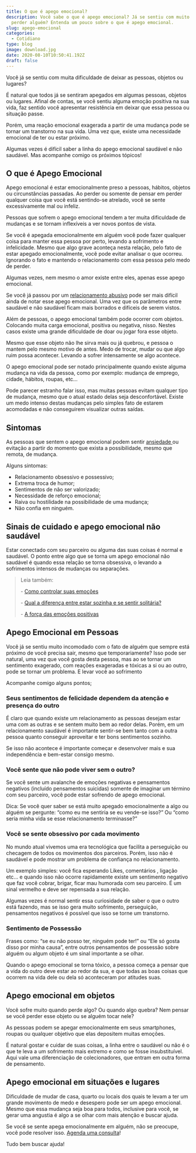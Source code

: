 ```yaml
---
title: O que é apego emocional?
description: Você sabe o que é apego emocional? Já se sentiu com muito medo de
  perder alguém? Entenda um pouco sobre o que é apego emocional.
slug: apego-emocional
categories:
  - Cotidiano
type: blog
image: download.jpg
date: 2020-08-10T10:50:41.192Z
draft: false
---
```


Você já se sentiu com muita dificuldade de deixar as pessoas, objetos ou lugares?

É natural que todos já se sentiram apegados em algumas pessoas, objetos ou lugares. Afinal de contas, se você sentiu alguma emoção positiva na sua vida, faz sentido você apresentar resistência em deixar que essa pessoa ou situação passe.

Porém, uma reação emocional exagerada a partir de uma mudança pode se tornar um transtorno na sua vida. Uma vez que, existe uma necessidade emocional de ter ou estar próximo.

Algumas vezes é difícil saber a linha do apego emocional saudável e não saudável. Mas acompanhe comigo os próximos tópicos!

## O que é Apego Emocional

Apego emocional é estar emocionalmente preso a pessoas, hábitos, objetos ou circunstâncias passadas. Ao perder ou somente de pensar em perder qualquer coisa que você está sentindo-se atrelado, você se sente excessivamente mal ou infeliz.

Pessoas que sofrem o apego emocional tendem a ter muita dificuldade de mudanças e se tornam inflexíveis a ver novos pontos de vista.

Se você é apegada emocionalmente em alguém você pode fazer qualquer coisa para manter essa pessoa por perto, levando a sofrimento e infelicidade. Mesmo que algo grave aconteça nesta relação, pelo fato de estar apegado emocionalmente, você pode evitar analisar o que ocorreu. Ignorando o fato e mantendo o relacionamento com essa pessoa pelo medo de perder.

Algumas vezes, nem mesmo o amor existe entre eles, apenas esse apego emocional.

Se você já passou por um [relacionamento abusivo](https://yuribusin.com.br/relacionamento-abusivo/) pode ser mais difícil ainda de notar esse apego emocional. Uma vez que os parâmetros entre saudável e não saudável ficam mais borrados e difíceis de serem vistos.

Além de pessoas, o apego emocional também pode ocorrer com objetos. Colocando muita carga emocional, positiva ou negativa, nisso. Nestes casos existe uma grande dificuldade de doar ou jogar fora esse objeto.

Mesmo que esse objeto não lhe sirva mais ou já quebrou, e pessoa o mantem pelo mesmo motivo de antes. Medo de trocar, mudar ou que algo ruim possa acontecer. Levando a sofrer intensamente se algo acontece.

O apego emocional pode ser notado principalmente quando existe alguma mudança na vida da pessoa, como por exemplo: mudança de emprego, cidade, hábitos, roupas, etc...

Pode parecer estranho falar isso, mas muitas pessoas evitam qualquer tipo de mudança, mesmo que o atual estado delas seja desconfortável. Existe um medo intenso destas mudanças pelo simples fato de estarem acomodadas e não conseguirem visualizar outras saídas.

## Sintomas

As pessoas que sentem o apego emocional podem sentir [ansiedade ](https://yuribusin.com.br/5-dicas-de-como-lidar-com-pessoas-com-transtorno-de-ansiedade/)ou evitação a partir do momento que exista a possibilidade, mesmo que remota, de mudança.

Alguns sintomas:

- Relacionamento obsessivo e possessivo;
- Extrema troca de humor;
- Sentimentos de não ser valorizado;
- Necessidade de reforço emocional;
- Raiva ou hostilidade na possibilidade de uma mudança;
- Não confia em ninguém.

## Sinais de cuidado e apego emocional não saudável

Estar conectado com seu parceiro ou alguma das suas coisas é normal e saudável. O ponto entre algo que se torna um apego emocional não saudável é quando essa relação se torna obsessiva, o levando a sofrimentos intensos de mudanças ou separações.

> Leia também:
>
> \- [Como controlar suas emoções](https://yuribusin.com.br/como-controlar-suas-emocoes/)
>
> \- [Qual a diferença entre estar sozinha e se sentir solitária?](https://yuribusin.com.br/sozinha-e-se-sentir-solitaria/)
>
> \- [A força das emoções positivas](https://yuribusin.com.br/a-forca-das-emocoes-positivas/)

## Apego Emocional em Pessoas

Você já se sentiu muito incomodado com o fato de alguém que sempre está próximo de você precisa sair, mesmo que temporariamente?
Isso pode ser natural, uma vez que você gosta desta pessoa, mas ao se tornar um sentimento exagerado, com reações exageradas e tóxicas a si ou ao outro, pode se tornar um problema. E levar você ao sofrimento

Acompanhe comigo alguns pontos;

### Seus sentimentos de felicidade dependem da atenção e presença do outro

É claro que quando existe um relacionamento as pessoas desejam estar uma com as outras e se sentem muito bem ao redor delas.
Porém, em um relacionamento saudável é importante sentir-se bem tanto com a outra pessoa quanto conseguir aproveitar e ter bons sentimentos sozinho.

Se isso não acontece é importante começar e desenvolver mais e sua independência e bem-estar consigo mesmo.

### Você sente que não pode viver sem o outro?

Se você sente um avalanche de emoções negativas e pensamentos negativos (incluído pensamentos suicidas) somente de imaginar um término com seu parceiro, você pode estar sofrendo de apego emocional.

Dica: Se você quer saber se está muito apegado emocionalmente a algo ou alguém se pergunte: “como eu me sentiria se eu vende-se isso?” Ou “como seria minha vida se esse relacionamento terminasse?”

### Você se sente obsessivo por cada movimento

No mundo atual vivemos uma era tecnológica que facilita a perseguição ou checagem de todos os movimentos dos parceiros. Porém, isso não é saudável e pode mostrar um problema de confiança no relacionamento.

Um exemplo simples: você fica esperando Likes, comentários , ligação etc... e quando isso não ocorre rapidamente existe um sentimento negativo que faz você cobrar, brigar, ficar mau humorada com seu parceiro. É um sinal vermelho e deve ser repensada a sua relação.

Algumas vezes é normal sentir essa curiosidade de saber o que o outro está fazendo, mas se isso gera muito sofrimento, perseguição, pensamentos negativos é possível que isso se torne um transtorno.

### Sentimento de Possessão

Frases como: “se eu não posso ter, ninguém pode ter!” ou “Ele só gosta disso por minha causa”, entre outros pensamentos de possessão sobre alguém ou algum objeto é um sinal importante a se olhar.

Quando o apego emocional se torna tóxico, a pessoa começa a pensar que a vida do outro deve estar ao redor da sua, e que todas as boas coisas que ocorrem na vida dele ou dela só aconteceram por atitudes suas.

## Apego emocional em objetos

Você sofre muito quando perde algo? Ou quando algo quebra?
Nem pensar se você perder esse objeto ou se alguém tocar nele?

As pessoas podem se apegar emocionalmente em seus smartphones, roupas ou qualquer objetivo que elas depositem muitas emoções.

É natural gostar e cuidar de suas coisas, a linha entre o saudável ou não é o que te leva a um sofrimento mais extremo e como se fosse insubstituível.
Aqui vale uma diferenciação de colecionadores, que entram em outra forma de pensamento.

## Apego emocional em situações e lugares

Dificuldade de mudar de casa, quarto ou locais dos quais te levam a ter um grande movimento de medo e desespero pode ser um apego emocional.
Mesmo que essa mudança seja boa para todos, inclusive para você, se gerar uma angustia é algo a se olhar com mais atenção e buscar ajuda.

Se você se sente apega emocionalmente em alguém, não se preocupe, você pode resolver isso. [Agenda uma consulta](https://yuribusin.com.br/contato/)!

Tudo bem buscar ajuda!
